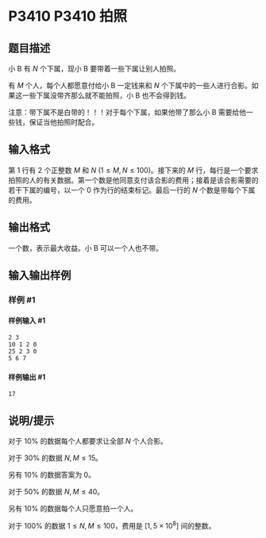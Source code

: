 # P3410 P3410 拍照

## 题目描述

小 B 有 $N$ 个下属，现小 B 要带着一些下属让别人拍照。

有 $M$ 个人，每个人都愿意付给小 B 一定钱来和 $N$ 个下属中的一些人进行合影。如果这一些下属没带齐那么就不能拍照，小 B 也不会得到钱。

注意：带下属不是白带的！！！对于每个下属，如果他带了那么小 B 需要给他一些钱，保证当他拍照时配合。

## 输入格式

第 $1$ 行有 $2$ 个正整数 $M$ 和 $N\ (1\leq M, N\le 100)$。接下来的 $M$ 行，每行是一个要求拍照的人的有关数据。第一个数是他同意支付该合影的费用；接着是该合影需要的若干下属的编号，以一个 $0$ 作为行的结束标记。最后一行的 $N$ 个数是带每个下属的费用。

## 输出格式

一个数，表示最大收益。小 B 可以一个人也不带。


## 输入输出样例

### 样例 #1

#### 样例输入 #1

```
2 3
10 1 2 0
25 2 3 0
5 6 7
```

#### 样例输出 #1

```
17
```

## 说明/提示

对于 $10\%$ 的数据每个人都要求让全部 $N$ 个人合影。

对于 $30\%$ 的数据 $N, M\le 15$。

另有 $10\%$ 的数据答案为 $0$。

对于 $50\%$ 的数据 $N, M\le 40$。

另有 $10\%$ 的数据每个人只愿意拍一个人。

对于 $100\%$ 的数据 $1\leq N, M\le100$，费用是 $[1, 5\times 10^8]$ 间的整数。
